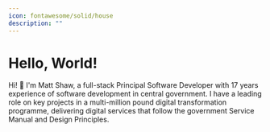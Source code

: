 ```yaml
---
icon: fontawesome/solid/house
description: ""
---
```


# Hello, World!

Hi! :wave: I'm Matt Shaw, a full-stack Principal Software Developer with 17 years experience of software development in central government. I have a leading role on key projects in a multi-million pound digital transformation programme, delivering digital services that follow the government Service Manual and Design Principles.
